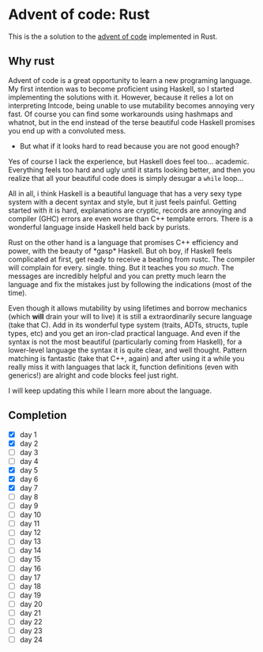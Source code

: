 # Advent of code: Rust

This is the a solution to the [advent of code](www.adventofcode.com) implemented in Rust.

## Why rust

Advent of code is a great opportunity to learn a new programing language. My first intention was to become proficient using Haskell, so I started implementing the solutions with it. However, because it relies a lot on interpreting Intcode, being unable to use mutability becomes annoying very fast. Of course you can find some workarounds using hashmaps and whatnot, but in the end instead of the terse beautiful code Haskell promises you end up with a convoluted mess. 

- But what if it looks hard to read because you are not good enough?

Yes of course I lack the experience, but Haskell does feel too... academic. Everything feels too hard and ugly until it starts looking better, and then you realize that all your beautiful code does is simply desugar a `while` loop...

All in all, i think Haskell is a beautiful language that has a very sexy type system with a decent syntax and style, but it just feels painful. Getting started with it is hard, explanations are cryptic, records are annoying and compiler (GHC) errors are even worse than C++ template errors. There is a wonderful language inside Haskell held back by purists.

Rust on the other hand is a language that promises C++ efficiency and power, with the beauty of \*gasp\* Haskell. But oh boy, if Haskell feels complicated at first, get ready to receive a beating from rustc. The compiler will complain for every. single. thing. But it teaches you *so much*. The messages are incredibly helpful and you can pretty much learn the language and fix the mistakes just by following the indications (most of the time).

 Even though it allows mutability by using lifetimes and borrow mechanics (which **will** drain your will to live) it is still a extraordinarily secure language (take that C). Add in its wonderful type system (traits, ADTs, structs, tuple types, etc) and you get an iron-clad practical language. And even if the syntax is not the most beautiful (particularly coming from Haskell), for a lower-level language the syntax it is quite clear, and well thought. Pattern matching is fantastic (take that C++, again) and after using it a while you really miss it with languages that lack it, function definitions (even with generics!) are alright and code blocks feel just right.

I will keep updating this while I learn more about the language.

## Completion
- [x] day 1
- [x] day 2
- [ ] day 3
- [ ] day 4
- [x] day 5
- [x] day 6
- [x] day 7
- [ ] day 8
- [ ] day 9
- [ ] day 10
- [ ] day 11
- [ ] day 12
- [ ] day 13
- [ ] day 14
- [ ] day 15
- [ ] day 16
- [ ] day 17
- [ ] day 18
- [ ] day 19
- [ ] day 20
- [ ] day 21
- [ ] day 22
- [ ] day 23
- [ ] day 24